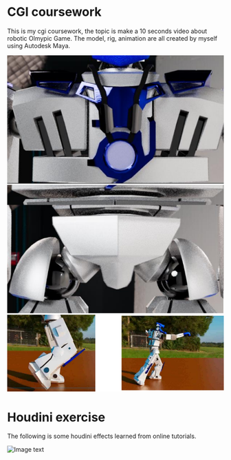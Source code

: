 # CGI coursework

This is my cgi coursework, the topic is make a 10 seconds video about robotic Olmypic Game. The model, rig, animation are all created by myself using Autodesk Maya.

![Image text](https://github.com/Meikong-Cui/cgi/blob/main/image/model.png)
![Image text](https://github.com/Meikong-Cui/cgi/blob/main/image/animate.png)

# Houdini exercise

The following is some houdini effects learned from online tutorials.

![Image text](https://github.com/Meikong-Cui/cgi/blob/main/image/rain.jpg)

